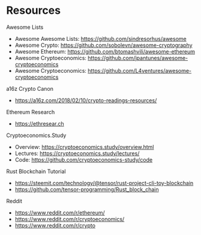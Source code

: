 # Resources

Awesome Lists
- Awesome Awesome Lists: https://github.com/sindresorhus/awesome
- Awesome Crypto: https://github.com/sobolevn/awesome-cryptography
- Awesome Ethereum: https://github.com/btomashvili/awesome-ethereum
- Awesome Cryptoeconomics: https://github.com/jpantunes/awesome-cryptoeconomics
- Awesome Cryptoeconomics: https://github.com/L4ventures/awesome-cryptoeconomics

a16z Crypto Canon
- https://a16z.com/2018/02/10/crypto-readings-resources/

Ethereum Research
- https://ethresear.ch

Cryptoeconomics.Study
- Overview: https://cryptoeconomics.study/overview.html
- Lectures: https://cryptoeconomics.study/lectures/
- Code: https://github.com/cryptoeconomics-study/code

Rust Blockchain Tutorial
- https://steemit.com/technology/@tensor/rust-project-cli-toy-blockchain
- https://github.com/tensor-programming/Rust_block_chain

Reddit
- https://www.reddit.com/r/ethereum/
- https://www.reddit.com/r/cryptoeconomics/
- https://www.reddit.com/r/crypto
